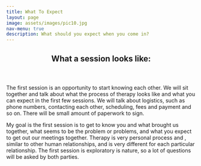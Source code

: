 ```yaml
---
title: What To Expect
layout: page
image: assets/images/pic10.jpg
nav-menu: true
description: What should you expect when you come in?
---
```


<!-- One -->
<section id="one">
	<div class="inner">
		<header class="major">
			<h2>What a session looks like:</h2>
		</header>
		<p>The first session is an opportunity to start knowing each other. We will sit together and talk about what the process of therapy looks like and what you can expect in the first few sessions. We will talk about logistics, such as phone numbers, contacting each other, scheduling,  fees and payment and so on. There will be small amount of paperwork to sign. </p>
	</div>
</section>
<section>
		<div class="content">
			<div class="inner">
				<p>My goal is the first session is to get to know you and what brought us together, what seems to be the problem or problems, and what you expect to get out our meetings together. Therapy is very personal process and , similar to other human relationships, and is very different for each particular relationship. The first session is exploratory is nature, so a lot of questions will be asked by both parties.
				</p>
			</div>
		</div>
	</section>
</div>
